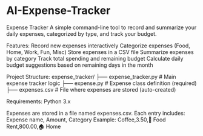 # AI-Expense-Tracker
Expense Tracker
A simple command-line tool to record and summarize your daily expenses, categorized by type, and track your budget.

Features:
Record new expenses interactively
Categorize expenses (Food, Home, Work, Fun, Misc)
Store expenses in a CSV file
Summarize expenses by category
Track total spending and remaining budget
Calculate daily budget suggestions based on remaining days in the month

Project Structure:
expense_tracker/
├── expense_tracker.py     # Main expense tracker logic
├── expense.py             # Expense class definition (required)
├── expenses.csv           # File where expenses are stored (auto-created)

Requirements:
Python 3.x

Expenses are stored in a file named expenses.csv. Each entry includes:
Expense name, Amount, Category
Example:
Coffee,3.50,🍔 Food
Rent,800.00,🏠 Home

